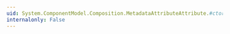 ```yaml
---
uid: System.ComponentModel.Composition.MetadataAttributeAttribute.#ctor
internalonly: False
---
```


